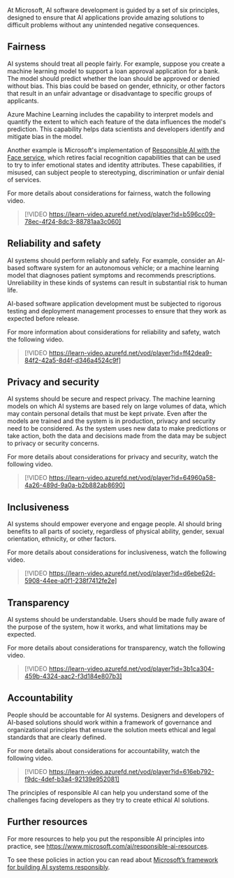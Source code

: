 At Microsoft, AI software development is guided by a set of six principles, designed to ensure that AI applications provide amazing solutions to difficult problems without any unintended negative consequences.

## Fairness

AI systems should treat all people fairly. For example, suppose you create a machine learning model to support a loan approval application for a bank. The model should predict whether the loan should be approved or denied without bias. This bias could be based on gender, ethnicity, or other factors that result in an unfair advantage or disadvantage to specific groups of applicants.

Azure Machine Learning includes the capability to interpret models and quantify the extent to which each feature of the data influences the model's prediction. This capability helps data scientists and developers identify and mitigate bias in the model.

Another example is Microsoft's implementation of [Responsible AI with the Face service](https://azure.microsoft.com/blog/responsible-ai-investments-and-safeguards-for-facial-recognition/), which retires facial recognition capabilities that can be used to try to infer emotional states and identity attributes. These capabilities, if misused, can subject people to stereotyping, discrimination or unfair denial of services. 

For more details about considerations for fairness, watch the following video.

> [!VIDEO https://learn-video.azurefd.net/vod/player?id=b596cc09-78ec-4f24-8dc3-88781aa3c060]

## Reliability and safety

AI systems should perform reliably and safely. For example, consider an AI-based software system for an autonomous vehicle; or a machine learning model that diagnoses patient symptoms and recommends prescriptions. Unreliability in these kinds of systems can result in substantial risk to human life.

AI-based software application development must be subjected to rigorous testing and deployment management processes to ensure that they work as expected before release.

For more information about considerations for reliability and safety, watch the following video.

> [!VIDEO https://learn-video.azurefd.net/vod/player?id=ff42dea9-84f2-42a5-8d4f-d346a4524c9f]

## Privacy and security

AI systems should be secure and respect privacy. The machine learning models on which AI systems are based rely on large volumes of data, which may contain personal details that must be kept private. Even after the models are trained and the system is in production, privacy and security need to be considered. As the system uses new data to make predictions or take action, both the data and decisions made from the data may be subject to privacy or security concerns.

For more details about considerations for privacy and security, watch the following video.

> [!VIDEO https://learn-video.azurefd.net/vod/player?id=64960a58-4a26-489d-9a0a-b2b882ab8690]

## Inclusiveness

AI systems should empower everyone and engage people. AI should bring benefits to all parts of society, regardless of physical ability, gender, sexual orientation, ethnicity, or other factors.

For more details about considerations for inclusiveness, watch the following video.

> [!VIDEO https://learn-video.azurefd.net/vod/player?id=d6ebe62d-5908-44ee-a0f1-238f7412fe2e]

## Transparency

AI systems should be understandable. Users should be made fully aware of the purpose of the system, how it works, and what limitations may be expected.

For more details about considerations for transparency, watch the following video.

> [!VIDEO https://learn-video.azurefd.net/vod/player?id=3b1ca304-459b-4324-aac2-f3d184e807b3]

## Accountability

People should be accountable for AI systems. Designers and developers of AI-based solutions should work within a framework of governance and organizational principles that ensure the solution meets ethical and legal standards that are clearly defined.

For more details about considerations for accountability, watch the following video.

> [!VIDEO https://learn-video.azurefd.net/vod/player?id=616eb792-f9dc-4def-b3a4-92139e952081]

The principles of responsible AI can help you understand some of the challenges facing developers as they try to create ethical AI solutions. 

## Further resources

For more resources to help you put the responsible AI principles into practice, see https://www.microsoft.com/ai/responsible-ai-resources. 

To see these policies in action you can read about [Microsoft’s framework for building AI systems responsibly](https://blogs.microsoft.com/on-the-issues/2022/06/21/microsofts-framework-for-building-ai-systems-responsibly/). 
